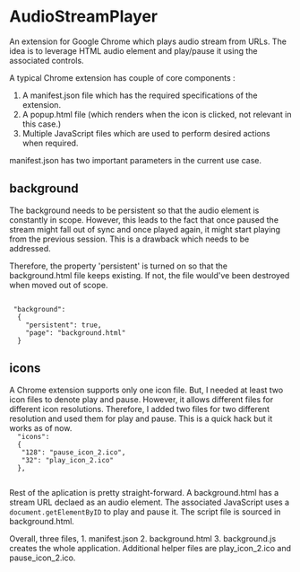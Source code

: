 # AudioStreamPlayer
An extension for Google Chrome which plays audio stream from URLs. The idea is to leverage HTML audio element and play/pause it using the associated controls. 

A typical Chrome extension has couple of core components : 
1. A manifest.json file which has the required specifications of the extension. 
2. A popup.html file (which renders when the icon is clicked, not relevant in this case.)
3. Multiple JavaScript files which are used to perform desired actions when required. 

manifest.json has two important parameters in the current use case. 

<h2>background</h2>
The background needs to be persistent so that the audio element is constantly in scope. However, this leads to the fact that once paused the stream might fall out of sync and once played again, it might start playing from the previous session. This is a drawback which needs to be addressed.

Therefore, the property 'persistent' is turned on so that the background.html file keeps existing. If not, the file would've been destroyed when moved out of scope.

<code>
 "background":
  {
    "persistent": true,
    "page": "background.html"
  }
</code>

<h2>icons</h2>
A Chrome extension supports only one icon file. But, I needed at least two icon files to denote play and pause. However, it allows different files for different icon resolutions. Therefore, I added two files for two different resolution and used them for play and pause. This is a quick hack but it works as of now. 

<code>
  "icons":
  {
   "128": "pause_icon_2.ico",
   "32": "play_icon_2.ico"
  },
 </code>
 
 Rest of the aplication is pretty straight-forward. A background.html has a stream URL declaed as an audio element. The associated JavaScript uses a <code>document.getElementByID</code> to play and pause it. The script file is sourced in background.html. 
 
 Overall, three files, 1. manifest.json 2. background.html 3. background.js creates the whole application. Additional helper files are play_icon_2.ico and pause_icon_2.ico.
